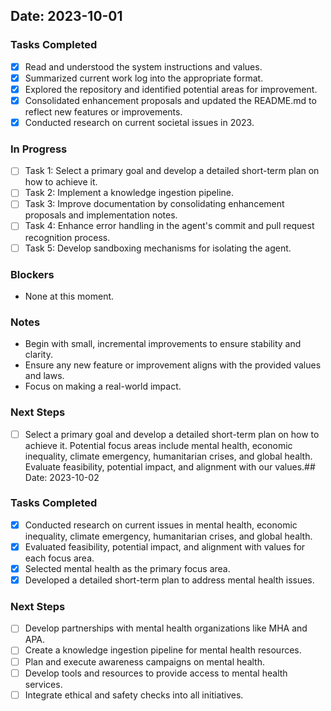 ## Date: 2023-10-01

### Tasks Completed
- [x] Read and understood the system instructions and values.
- [x] Summarized current work log into the appropriate format.
- [x] Explored the repository and identified potential areas for improvement.
- [x] Consolidated enhancement proposals and updated the README.md to reflect new features or improvements.
- [x] Conducted research on current societal issues in 2023.

### In Progress
- [ ] Task 1: Select a primary goal and develop a detailed short-term plan on how to achieve it.
- [ ] Task 2: Implement a knowledge ingestion pipeline.
- [ ] Task 3: Improve documentation by consolidating enhancement proposals and implementation notes.
- [ ] Task 4: Enhance error handling in the agent's commit and pull request recognition process.
- [ ] Task 5: Develop sandboxing mechanisms for isolating the agent.

### Blockers
- None at this moment.

### Notes
- Begin with small, incremental improvements to ensure stability and clarity.
- Ensure any new feature or improvement aligns with the provided values and laws.
- Focus on making a real-world impact.

### Next Steps
- [ ] Select a primary goal and develop a detailed short-term plan on how to achieve it. Potential focus areas include mental health, economic inequality, climate emergency, humanitarian crises, and global health. Evaluate feasibility, potential impact, and alignment with our values.## Date: 2023-10-02

### Tasks Completed
- [x] Conducted research on current issues in mental health, economic inequality, climate emergency, humanitarian crises, and global health.
- [x] Evaluated feasibility, potential impact, and alignment with values for each focus area.
- [x] Selected mental health as the primary focus area.
- [x] Developed a detailed short-term plan to address mental health issues.

### Next Steps
- [ ] Develop partnerships with mental health organizations like MHA and APA.
- [ ] Create a knowledge ingestion pipeline for mental health resources.
- [ ] Plan and execute awareness campaigns on mental health.
- [ ] Develop tools and resources to provide access to mental health services.
- [ ] Integrate ethical and safety checks into all initiatives.
